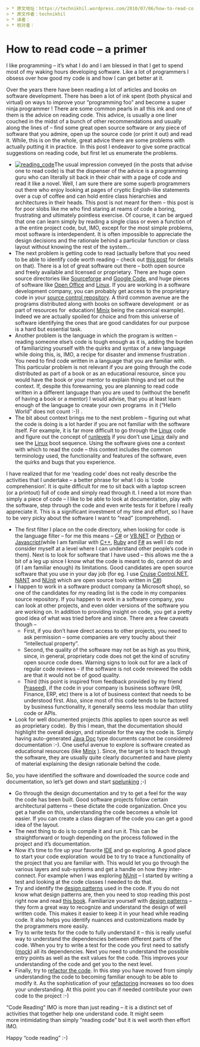 ```yaml
> * 原文地址：https://technikhil.wordpress.com/2010/07/06/how-to-read-code-a-primer/
> * 原文作者：technikhil
> * 译者：
> * 校对者：
```

# How to read code – a primer

I like programming – it’s what I do and I am blessed in that I get to spend most of my waking hours developing software. Like a lot of programmers I obsess over how good my code is and how I can get better at it.

Over the years there have been reading a lot of articles and books on software development. There has been a lot of ink spent (both physical and virtual) on ways to improve your “programming foo” and become a super ninja programmer ! There are some common pearls in all this ink and one of them is the advice on reading code. This advice, is usually a one liner couched in the midst of a bunch of other recommendations and usually along the lines of – find some great open source software or any piece of software that you admire, open up the source code (or print it out) and read it. While, this is on the whole, great advice there are some problems with actually putting it in practice.  In this post I endeavor to give some practical suggestions on reading code, but first let us enumerate the problems.

* [![](https://technikhil.files.wordpress.com/2010/07/2677422743_5beb84a992_o.jpg?w=145&h=150 "reading_code")](https://technikhil.files.wordpress.com/2010/07/2677422743_5beb84a992_o.jpg)The usual impression conveyed (in the posts that advise one to read code) is that the dispenser of the advice is a programming guru who can literally sit back in their chair with a page of code and read it like a novel. Well, I am sure there are some superb programmers out there who enjoy looking at pages of cryptic English-like statements over a cup of coffee and can hold entire class hierarchies and architectures in their heads. This post is not meant for them – this post is for poor slobs like me who find staring at reams of code a boring, frustrating and ultimately pointless exercise. Of course, it can be argued that one can learn simply by reading a single class or even a function of a the entire project code, but, IMO, except for the most simple problems, most software is interdependent. It is often impossible to appreciate the design decisions and the rationale behind a particular function or class layout without knowing the rest of the system…
* The next problem is getting code to read (actually before that you need to be able to identify code worth reading – check out [this post](https://technikhil.wordpress.com/2010/02/24/how-to-write-beautiful-cod/) for details on that). There is a lot of great software out there – both open source and freely available and licensed or proprietary. There are huge open source directories like [Sourceforge](http://sourceforge.net/) and [Google Code](http://code.google.com/hosting/), and huge pieces of software like [Open Office](http://download.openoffice.org/source/index.html) and [Linux](http://www.kernel.org/). If you are working in a software development company, you can probably get access to the proprietary code in your [source control repository](http://en.wikipedia.org/wiki/Revision_control). A third common avenue are the programs distributed along with books on software development  or as part of resources for  education( [Minix](http://en.wikipedia.org/wiki/MINIX) being the canonical example). Indeed we are actually spoiled for choice and from this universe of software identifying the ones that are good candidates for our purpose is a hard but essential task.
* Another problem is the language in which the program is written – reading someone else’s code is tough enough as it is, adding the burden of familiarizing yourself with the quirks and syntax of a new language while doing this, is, IMO, a recipe for disaster and immense frustration . You need to find code written in a language that you are familiar with. This particular problem is not relevant if you are going through the code distributed as part of a book or as an educational resource, since you would have the book or your mentor to explain things and set out the context. If, despite this forewarning, you are planning to read code written in a different language than you are used to (without the benefit of having a book or a mentor) I would advise, that you at least learn enough of the language to create your own programs  in it (“Hello World” does not count :-)) .
* The bit about context brings me to the next problem – figuring out what the code is doing is a lot harder if you are not familiar with the software itself. For example, it is far more difficult to go through the [Linux](http://en.wikipedia.org/wiki/Linux) code and figure out the concept of [runlevels](http://en.wikipedia.org/wiki/Runlevel) if you don’t use [Linux](http://en.wikipedia.org/wiki/Linux) daily and see the [Linux](http://en.wikipedia.org/wiki/Linux) boot sequence. Using the software gives one a context with which to read the code – this context includes the common terminology used, the functionality and features of the software, even the quirks and bugs that you experience.

I have realized that for me ‘reading code’ does not really describe the activities that I undertake – a better phrase for what I do is ‘code comprehension’. It is quite difficult for me to sit back with a laptop screen (or a printout) full of code and simply read through it. I need a lot more than simply a piece of code – I like to be able to look at documentation, play with the software, step through the code and even write tests for it before I really appreciate it. This is a significant investment of my time and effort, so I have to be very picky about the software I want to “read” (comprehend).

* The first filter I place on the code directory, when looking for code  is the language filter – for me this means – [C#](http://en.wikipedia.org/wiki/C_Sharp_(programming_language)) or [VB.NET](http://en.wikipedia.org/wiki/VB.NET) or [Python](http://www.python.org/) or [Javascript](http://en.wikipedia.org/wiki/Javascript)(while I am familiar with [C++](http://en.wikipedia.org/wiki/C%2B%2B), [Ruby](http://www.ruby-lang.org/en/) and [F#](http://en.wikipedia.org/wiki/F_Sharp_(programming_language)) as well I do not consider myself at a level where I can understand other people’s code in them). Next is to look for software that I have used – this allows me the a bit of a leg up since I know what the code is meant to do, cannot do and (if I am familiar enough) its limitations. Good candidates are open source software that you use in your day job (for eg. I use [Cruise Control.NET](http://confluence.public.thoughtworks.org/display/CCNET/Welcome+to+CruiseControl.NET), [NANT](http://nant.sourceforge.net/) and [NUnit](http://www.nunit.org/) which are open source tools written in [C#](http://en.wikipedia.org/wiki/C_Sharp_(programming_language)))
* I happen to work in a software product company (a Microsoft shop), so one of the candidates for my reading list is the code in my companies source repository. If you happen to work in a software company, you can look at other projects, and even older versions of the software you are working on. In addition to providing insight on code, you get a pretty good idea of what was tried before and since. There are a few caveats though –
    * First, if you don’t have direct access to other projects, you need to ask permission – some companies are very touchy about their “intellectual property”.
    * Second, the quality of the software may not be as high as you think, since, in general, proprietary code does not get the kind of scrutiny open source code does. Warning signs to look out for are a lack of regular code reviews – if the software is not code reviewed the odds are that it would not be of good quality.
    * Third (this point is inspired from feedback provided by my friend [Praseed](http://praseedp.blogspot.com/)), if the code in your company is business software (HR, Finance, ERP, etc) there is a lot of business context that needs to be understood first. Also, since most of this code tends to be factored by business functionality, it generally seems less modular than utility code or APIs.
* Look for well documented projects (this applies to open source as well as proprietary code).  By this I mean, that the documentation should highlight the overall design, and rationale for the way the code is. Simply having auto-generated [Java Doc](http://en.wikipedia.org/wiki/Javadoc) type documents cannot be considered documentation :-). One useful avenue to explore is software created as educational resources (like [Minix](http://en.wikipedia.org/wiki/MINIX) ). Since, the target is to teach through the software, they are usually quite clearly documented and have plenty of material explaining the design rationale behind the code.

So, you have identified the software and downloaded the source code and documentation, so let’s get down and start [spelunking](http://www.merriam-webster.com/dictionary/spelunking) ;-)

* Go through the design documentation and try to get a feel for the way the code has been built. Good software projects follow certain architectural patterns – these dictate the code organization. Once you get a handle on this, understanding the code becomes a whole lot easier. If you can create a class diagram of the code you can get a good idea of the layout.
* The next thing to do is to compile it and run it. This can be straightforward or tough depending on the process followed in the project and it’s documentation.
* Now it’s time to fire up your favorite [IDE](http://en.wikipedia.org/wiki/Integrated_development_environment) and go exploring. A good place to start your code exploration  would be to try to trace a functionality of the project that you are familiar with. This would let you go through the various layers and sub-systems and get a handle on how they inter-connect. For example when I was exploring [NUnit](http://www.nunit.org/) – I started by writing a test and looking at the code classes I needed to do that.
* Try and identify the [design patterns](http://en.wikipedia.org/wiki/Design_pattern_(computer_science)) used in the code. If you do not know what design patterns are, then you need to stop reading this post right now and read [this book](http://en.wikipedia.org/wiki/Design_Patterns_(book)). Familiarize yourself with [design patterns](http://en.wikipedia.org/wiki/Design_pattern_(computer_science)) – they form a great way to recognize and understand the design of well written code. This makes it easier to keep it in your head while reading code. It also helps you identify nuances and customizations made by the programmers more easily.
* Try to write tests for the code to fully understand it – this is really useful way to understand the dependencies between different parts of the code. When you try to write a test for the code you first need to satisfy ([mock](http://en.wikipedia.org/wiki/Mock_object)) all its dependencies. Next you need to understand the possible entry points as well as the exit values for the code. This improves your understanding of the code and get you to the next level.
* Finally, try to [refactor the code](http://www.refactoring.com/). In this step you have moved from simply understanding the code to becoming familiar enough to be able to modify it. As the sophistication of your [refactoring](http://www.refactoring.com/) increases so too does your understanding. At this point you can if needed contribute your own code to the project :-)

“Code Reading” IMO is more than just reading – it is a distinct set of activities that together help one understand code. It might seem more intimidating than simply “reading code” but it is well worth then effort IMO.

Happy “code reading” :-)
